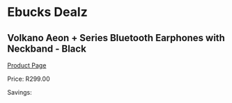 
# Ebucks Dealz
## Volkano Aeon + Series Bluetooth Earphones with Neckband - Black
[Product Page](https://www.ebucks.com/web/shop/productSelected.do?prodId=1195827348&catId=714972256)

Price: R299.00

Savings: 


	